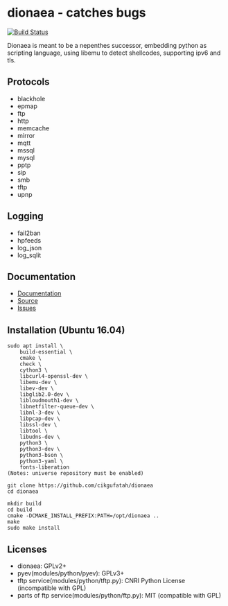dionaea - catches bugs
======================

[![Build Status](https://ci.dinotools.org/job/dionaea-master/badge/icon)](https://ci.dinotools.org/job/dionaea-master/)

Dionaea is meant to be a nepenthes successor, embedding python as scripting language, using libemu to detect shellcodes, supporting ipv6 and tls.

Protocols
---------

* blackhole
* epmap
* ftp
* http
* memcache
* mirror
* mqtt
* mssql
* mysql
* pptp
* sip
* smb
* tftp
* upnp

Logging
-------

* fail2ban
* hpfeeds
* log_json
* log_sqlit

Documentation
-------------

* [Documentation](https://dionaea.readthedocs.io/)
* [Source](https://github.com/DinoTools/dionaea)
* [Issues](https://github.com/DinoTools/dionaea/issues)

Installation (Ubuntu 16.04)
---------------------------
```
sudo apt install \
    build-essential \
    cmake \
    check \
    cython3 \
    libcurl4-openssl-dev \
    libemu-dev \
    libev-dev \
    libglib2.0-dev \
    libloudmouth1-dev \
    libnetfilter-queue-dev \
    libnl-3-dev \
    libpcap-dev \
    libssl-dev \
    libtool \
    libudns-dev \
    python3 \
    python3-dev \
    python3-bson \
    python3-yaml \
    fonts-liberation
(Notes: universe repository must be enabled)

git clone https://github.com/cikgufatah/dionaea
cd dionaea

mkdir build
cd build
cmake -DCMAKE_INSTALL_PREFIX:PATH=/opt/dionaea ..
make
sudo make install
```

Licenses
--------

* dionaea: GPLv2+
* pyev(modules/python/pyev): GPLv3+
* tftp service(modules/python/tftp.py): CNRI Python License (incompatible with GPL)
* parts of ftp service(modules/python/ftp.py): MIT (compatible with GPL)
